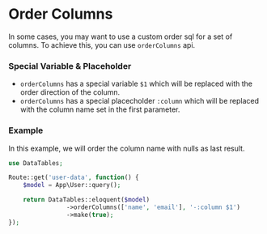 # Order Columns

In some cases, you may want to use a custom order sql for a set of columns. To achieve this, you can use `orderColumns` api.

### Special Variable & Placeholder
- `orderColumns` has a special variable `$1` which will be replaced with the order direction of the column.
- `orderColumns` has a special placecholder `:column` which will be replaced with the column name set in the first parameter.


### Example
In this example, we will order the column name with nulls as last result.

```php
use DataTables;

Route::get('user-data', function() {
	$model = App\User::query();

	return DataTables::eloquent($model)
				->orderColumns(['name', 'email'], '-:column $1')
				->make(true);
});
```
